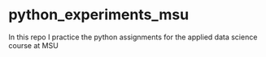 # python_experiments_msu
In this repo I practice the python assignments for the applied data science course at MSU
